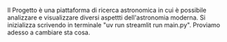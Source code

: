 Il Progetto è una piattaforma di ricerca astronomica in cui è possibile analizzare e visualizzare diversi aspettti dell'astronomia moderna. Si inizializza scrivendo in terminale "uv run streamlit run main.py". Proviamo adesso a cambiare sta cosa.